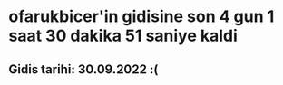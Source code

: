 # ofarukbicer'in gidisine son 4 gun 1 saat 30 dakika 51 saniye kaldi

## Gidis tarihi: 30.09.2022 :(